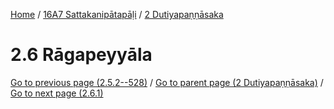 
[Home](/) / [16A7 Sattakanipātapāḷi](../../16A7.md) / [2 Dutiyapaṇṇāsaka](../2.md)

# 2.6 Rāgapeyyāla


[Go to previous page (2.5.2--528)](2.5/2.5.2--528.md) / [Go to parent page (2 Dutiyapaṇṇāsaka)](../2.md) / [Go to next page (2.6.1)](2.6/2.6.1.md)


